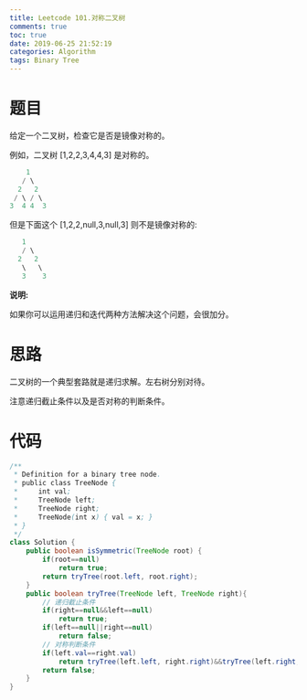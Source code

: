 ```yaml
---
title: Leetcode 101.对称二叉树
comments: true
toc: true
date: 2019-06-25 21:52:19
categories: Algorithm
tags: Binary Tree
---
```


# 题目

给定一个二叉树，检查它是否是镜像对称的。

例如，二叉树 [1,2,2,3,4,4,3] 是对称的。
```java
    1
   / \
  2   2
 / \ / \
3  4 4  3
```

但是下面这个 [1,2,2,null,3,null,3] 则不是镜像对称的:

```java
   1
   / \
  2   2
   \   \
   3    3
```

**说明:**

如果你可以运用递归和迭代两种方法解决这个问题，会很加分。

# 思路

二叉树的一个典型套路就是递归求解。左右树分别对待。

注意递归截止条件以及是否对称的判断条件。

# 代码

```java
/**
 * Definition for a binary tree node.
 * public class TreeNode {
 *     int val;
 *     TreeNode left;
 *     TreeNode right;
 *     TreeNode(int x) { val = x; }
 * }
 */
class Solution {
    public boolean isSymmetric(TreeNode root) {
        if(root==null)
            return true;
        return tryTree(root.left, root.right);
    }
    public boolean tryTree(TreeNode left, TreeNode right){
        // 递归截止条件
        if(right==null&&left==null)
            return true;
        if(left==null||right==null)
            return false;
        // 对称判断条件
        if(left.val==right.val)
            return tryTree(left.left, right.right)&&tryTree(left.right, right.left);
        return false;
    }
}
```

